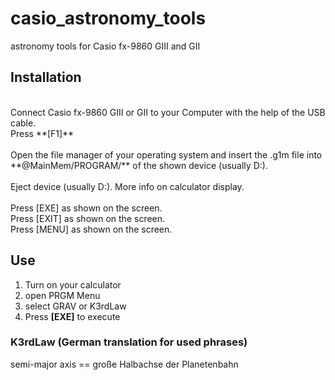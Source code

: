 # casio_astronomy_tools
astronomy tools for Casio fx-9860 GIII and GII

## Installation
<br>
Connect Casio fx-9860 GIII or GII to your Computer with the help of the USB cable.<br>
Press **[F1]**<br>
<br>
Open the file manager of your operating system and insert the .g1m file into **@MainMem/PROGRAM/** of the shown device (usually D:).<br>
<br>
Eject device (usually D:). More info on calculator display.<br>
<br>
Press [EXE] as shown on the screen.<br>
Press [EXIT] as shown on the screen.<br>
Press [MENU] as shown on the screen.<br>

## Use

1. Turn on your calculator
2. open PRGM Menu
3. select GRAV or K3rdLaw
4. Press **[EXE]** to execute

### K3rdLaw (German translation for used phrases)

semi-major axis == große Halbachse der Planetenbahn
